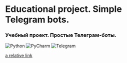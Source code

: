 # Educational project. Simple Telegram bots.
### Учебный проект. Простые Телеграм-боты.

![Python](https://img.shields.io/badge/python-3670A0?style=for-the-badge&logo=python&logoColor=ffdd54) ![PyCharm](https://img.shields.io/badge/pycharm-143?style=for-the-badge&logo=pycharm&logoColor=black&color=black&labelColor=green) ![Telegram](https://img.shields.io/badge/Telegram-2CA5E0?style=for-the-badge&logo=telegram&logoColor=white)

[a relative link](/cat_bot/README.md)
